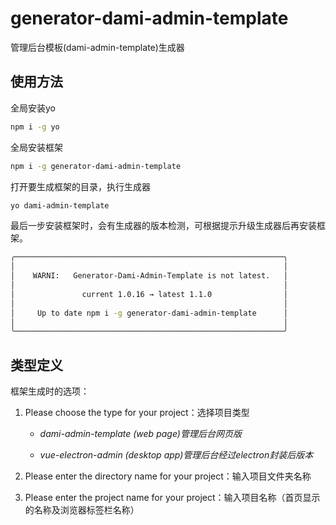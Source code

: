 # generator-dami-admin-template

管理后台模板(dami-admin-template)生成器

## 使用方法

全局安装yo

```bash
npm i -g yo
```

全局安装框架

```bash
npm i -g generator-dami-admin-template
```

打开要生成框架的目录，执行生成器

```bash
yo dami-admin-template
```

最后一步安装框架时，会有生成器的版本检测，可根据提示升级生成器后再安装框架。

```bash
╭────────────────────────────────────────────────────────────╮
│                                                            │
│    WARNI:   Generator-Dami-Admin-Template is not latest.   │
│                                                            │
│               current 1.0.16 → latest 1.1.0                │
│                                                            │
│     Up to date npm i -g generator-dami-admin-template      │
│                                                            │
╰────────────────────────────────────────────────────────────╯
```

## 类型定义

框架生成时的选项：

1. Please choose the type for your project：选择项目类型

   - *dami-admin-template (web page)管理后台网页版*

   - *vue-electron-admin (desktop app)管理后台经过electron封装后版本*

2. Please enter the directory name for your project：输入项目文件夹名称

3. Please enter the project name for your project：输入项目名称（首页显示的名称及浏览器标签栏名称）




